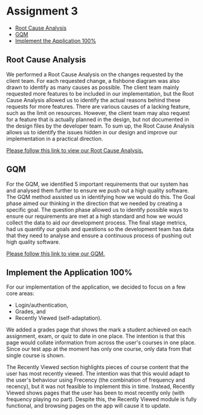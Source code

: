 Assignment 3
============

<!-- TOC -->
* [Root Cause Analysis](#root-cause-analysis)
* [GQM](#gqm)
* [Implement the Application 100%](#implement-the-application-100)
<!-- TOC -->

## Root Cause Analysis

We performed a Root Cause Analysis on the changes requested by the client team. For each requested change, a fishbone
diagram was also drawn to identify as many causes as possible. The client team mainly requested more features to be
included in our implementation, but the Root Cause Analysis allowed us to identify the actual reasons behind these
requests for more features. There are various causes of a lacking feature, such as the limit on resources. However, the
client team may also request for a feature that is actually planned in the design, but not documented in the design
files by the developer team. To sum up, the Root Cause Analysis allows us to identify the issues hidden in our design
and improve our implementation in a practical direction.

[Please follow this link to view our Root Cause Analysis.](as-developers/Assignment%203/root-cause-analysis.md)

## GQM

For the GQM, we identified 5 important requirements that our system has and analysed them further to ensure we push out
a high quality software. The GQM method assisted us in identifying how we would do this. The Goal phase aimed our
thinking in the direction that we needed by creating a specific goal. The question phase allowed us to identify possible
ways to ensure our requirements are met at a high standard and how we would collect the data to aid our development
process. The final stage metrics, had us quantify our goals and questions so the development team has data that they
need to analyse and ensure a continuous process of pushing out high quality software.

[Please follow this link to view our GQM.](as-developers/Assignment%203/goal-quality-metric.md)

## Implement the Application 100%

For our implementation of the application, we decided to focus on a few core areas:

- Login/authentication,
- Grades, and
- Recently Viewed (self-adaptation).

We added a grades page that shows the mark a student achieved on each assignment, exam, or quiz to date in one place.
The intention is that this page would collate information from across the user's courses in one place. Since our test
app at the moment has only one course, only data from that single course is shown.

The Recently Viewed section highlights pieces of course content that the user has most recently viewed. The intention
was that this would adapt to the user's behaviour using Frecency (the combination of frequency and recency), but it was
not feasible to implement this in time. Instead, Recently Viewed shows pages that the user has been to most recently
only (with frequency playing no part). Despite this, the Recently Viewed module is fully functional, and browsing pages
on the app will cause it to update.
